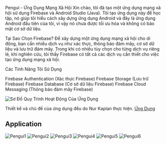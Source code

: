 Pengui - Ứng Dụng Mạng Xã Hội
Xin chào, tôi đã tạo một ứng dụng mạng xã hội sử dụng Firebase và Android Studio (Java). Tôi tạo ứng dụng này để học tập, nó giúp tôi hiểu cách xây dựng ứng dụng Android và đây là ứng dụng Android đầu tiên của tôi, vì vậy nó chưa được tối ưu hóa và không có bảo mật cơ sở dữ liệu.

Tại Sao Chọn Firebase?
Để xây dựng một ứng dụng mạng xã hội cho di động, bạn cần nhiều dịch vụ như xác thực, thông báo đám mây, cơ sở dữ liệu và lưu trữ đám mây. Trong khi có nhiều tùy chọn cho từng dịch vụ riêng lẻ, khi nghiên cứu, tôi thấy Firebase có tất cả các dịch vụ cần thiết cho việc tạo ứng dụng mạng xã hội.

Các Tính Năng Tôi Sử Dụng

Firebase Authentication (Xác thực Firebase)
Firebase Storage (Lưu trữ Firebase)
Firebase Database (Cơ sở dữ liệu Firebase)
Firebase Cloud Messaging (Thông báo đám mây Firebase)




![Sơ Đồ Quy Trình Hoạt Động Của Ứng Dụng](https://i.ibb.co/myGYyq0/Resim1.png)



Thiết kế và chủ đề của ứng dụng đều do Nur Kaplan thực hiện. [Ứng Dụng](https://www.linkedin.com/in/m-nur-kaplan/)

## Application
![Pengui1](https://i.ibb.co/vc603wG/12.png)
![Pengui2](https://i.ibb.co/ZctPJM3/14.png)
![Pengui3](https://i.ibb.co/3mVNWcz/16.png)
![Pengui4](https://i.ibb.co/54Ssgpd/18.png)
![Pengui5](https://i.ibb.co/vhK9JX5/20.png)
![Pengui6](https://i.ibb.co/YWLN9Jr/21.png)


